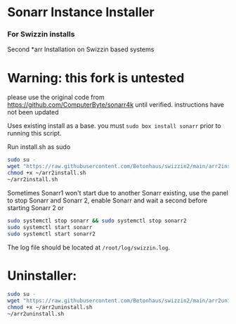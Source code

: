 # Sonarr Instance Installer
### For Swizzin installs
Second *arr Installation on Swizzin based systems
# Warning: this fork is untested
please use the original code from https://github.com/ComputerByte/sonarr4k until verified.
instructions have not been updated

Uses existing install as a base. you must ``sudo box install sonarr`` prior to running this script. 

Run install.sh as sudo
```bash
sudo su -
wget "https://raw.githubusercontent.com/Betonhaus/swizzin2/main/arr2install.sh"
chmod +x ~/arr2install.sh
~/arr2install.sh
```
Sometimes Sonarr1 won't start due to another Sonarr existing, use the panel to stop Sonarr and Sonarr 2, enable Sonarr and wait a second before starting Sonarr 2 or

```bash
sudo systemctl stop sonarr && sudo systemctl stop sonarr2
sudo systemctl start sonarr
sudo systemctl start sonarr2
```

The log file should be located at ``/root/log/swizzin.log``.

# Uninstaller: 

```bash
sudo su -
wget "https://raw.githubusercontent.com/Betonhaus/swizzin2/main/arr2uninstall.sh"
chmod +x ~/arr2uninstall.sh
~/arr2uninstall.sh
```

